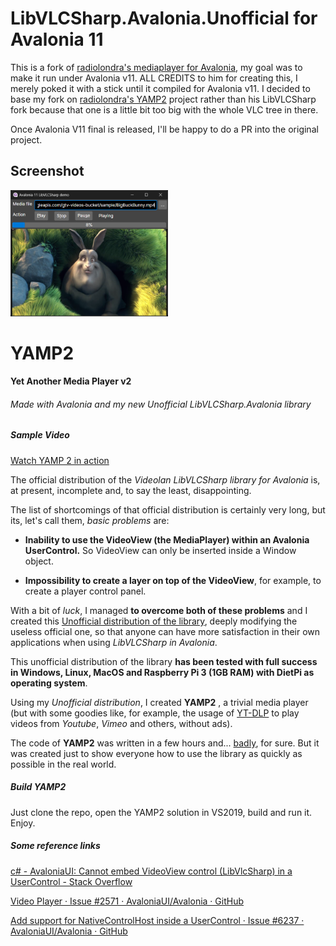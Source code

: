 # LibVLCSharp.Avalonia.Unofficial for Avalonia 11

This is a fork of [radiolondra's mediaplayer for Avalonia](https://github.com/radiolondra/libvlcsharp), my goal was to make it run under Avalonia v11. ALL CREDITS to him for creating this, I merely  poked it with a stick until it compiled for Avalonia v11.
I decided to base my fork on [radiolondra's YAMP2](https://github.com/radiolondra/YAMP2) project rather than his LibVLCSharp fork because that one is a little bit too big with the whole VLC tree in there.

Once Avalonia V11 final is released, I'll be happy to do a PR into the original project.

## Screenshot
<img src="./Screens/screenshot.png" width="50%" height="50%">

# YAMP2

#### Yet Another Media Player v2

###### Made with Avalonia and my new Unofficial LibVLCSharp.Avalonia library

##### Sample Video

[Watch YAMP 2 in action](https://www.screencast.com/t/uTGBnpE6v)

The official distribution of the *Videolan LibVLCSharp library for Avalonia* is, at present, incomplete and, to say the least, disappointing.

The list of shortcomings of that official distribution is certainly very long, but its, let's call them, *basic problems* are:

- **Inability to use the VideoView (the MediaPlayer) within an Avalonia UserControl.** So VideoView can only be inserted inside a Window object.

- **Impossibility to create a layer on top of the VideoView**, for example, to create a player control panel.

With a bit of *luck*, I managed **to overcome both of these problems** and I created this [Unofficial distribution of the library](https://github.com/radiolondra/libvlcsharp/tree/3.x/src/LibVLCSharp.Avalonia.Unofficial), deeply modifying the useless official one, so that anyone can have more satisfaction in their own applications when using *LibVLCSharp in Avalonia*.

This unofficial distribution of the library **has been tested with full success in Windows, Linux, MacOS and Raspberry Pi 3 (1GB RAM) with DietPi as operating system**.

Using my *Unofficial distribution*, I created **YAMP2** , a trivial media player (but with some goodies like, for example, the usage of [YT-DLP](https://github.com/yt-dlp/yt-dlp) to play videos from *Youtube*, *Vimeo* and others, without ads).

The code of **YAMP2** was written in a few hours and... <u>badly</u>, for sure. But it was created just to show everyone how to use the library as quickly as possible in the real world.

##### Build YAMP2

Just clone the repo, open the YAMP2 solution in VS2019, build and run it. Enjoy.

##### Some reference links

[c# - AvaloniaUI: Cannot embed VideoView control (LibVlcSharp) in a UserControl - Stack Overflow](https://stackoverflow.com/a/71696308/4973374)

[Video Player · Issue #2571 · AvaloniaUI/Avalonia · GitHub](https://github.com/AvaloniaUI/Avalonia/issues/2571#issuecomment-1084671987)

[Add support for NativeControlHost inside a UserControl · Issue #6237 · AvaloniaUI/Avalonia · GitHub](https://github.com/AvaloniaUI/Avalonia/issues/6237#issuecomment-1084914382)
